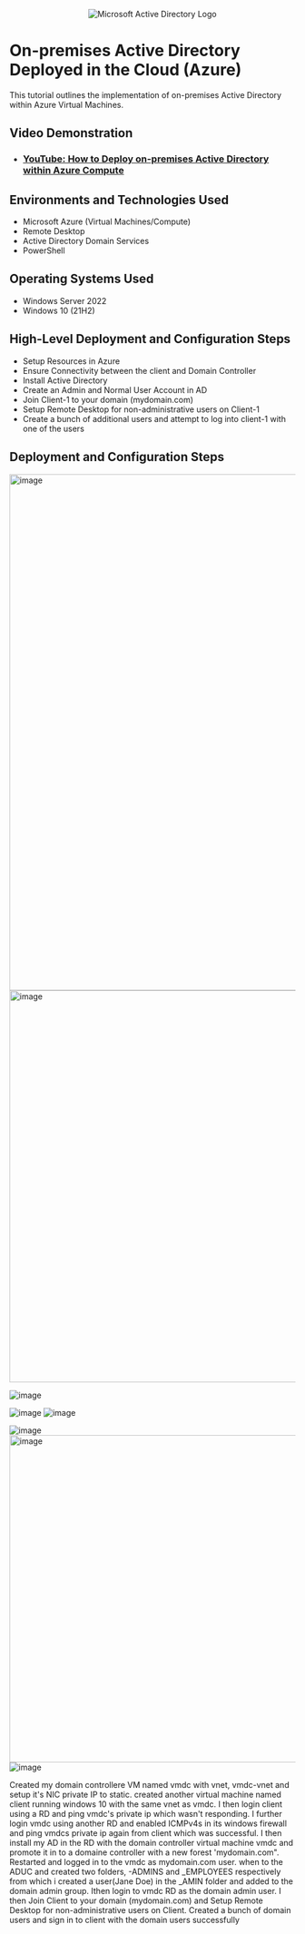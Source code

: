 <p align="center">
<img src="https://i.imgur.com/pU5A58S.png" alt="Microsoft Active Directory Logo"/>
</p>

<h1>On-premises Active Directory Deployed in the Cloud (Azure)</h1>
This tutorial outlines the implementation of on-premises Active Directory within Azure Virtual Machines.<br />


<h2>Video Demonstration</h2>

- ### [YouTube: How to Deploy on-premises Active Directory within Azure Compute](https://www.youtube.com)

<h2>Environments and Technologies Used</h2>

- Microsoft Azure (Virtual Machines/Compute)
- Remote Desktop
- Active Directory Domain Services
- PowerShell

<h2>Operating Systems Used </h2>

- Windows Server 2022
- Windows 10 (21H2)

<h2>High-Level Deployment and Configuration Steps</h2>

- Setup Resources in Azure
- Ensure Connectivity between the client and Domain Controller
- Install Active Directory
- Create an Admin and Normal User Account in AD
- Join Client-1 to your domain (mydomain.com)
- Setup Remote Desktop for non-administrative users on Client-1
- Create a bunch of additional users and attempt to log into client-1 with one of the users

<h2>Deployment and Configuration Steps</h2>

<p>

<img width="910" alt="image" src="https://github.com/Akeresuleman/configure-ad/assets/137787129/dac86b99-10d1-470d-862c-a9ffe22bf20b">

<img width="691" alt="image" src="https://github.com/Akeresuleman/configure-ad/assets/137787129/e56568cb-8af4-4173-b384-f1bc55dd4bf3">

![image](https://github.com/Akeresuleman/configure-ad/assets/137787129/690ac50d-596c-4f3f-aee6-0e2121b8a3db)

![image](https://github.com/Akeresuleman/configure-ad/assets/137787129/125dcce2-c2cd-4c1a-84b5-d348c02ff8e3)
![image](https://github.com/Akeresuleman/configure-ad/assets/137787129/9ce0eb6d-650c-4f6c-b21c-25e6e181f901)

  
![image](https://github.com/Akeresuleman/configure-ad/assets/137787129/84faaa7c-330b-4945-b192-380a108b8936)
<img width="577" alt="image" src="https://github.com/Akeresuleman/configure-ad/assets/137787129/9943a3ad-866e-41f1-9daf-a2550bd4fc9c">
![image](https://github.com/Akeresuleman/configure-ad/assets/137787129/92bdc3a1-7235-4124-94d3-5134ca0fb135)



</p>
<p>
Created my domain controllere VM named vmdc with vnet, vmdc-vnet and setup it's NIC private IP to static. created another virtual machine named client running windows 10 with the same vnet as vmdc. I then login client using a RD and ping vmdc's private ip which wasn't responding. I further login vmdc using another RD and enabled ICMPv4s in its windows firewall and ping vmdcs private ip again from client which was successful.
  I then install my AD in the RD with the domain controller virtual machine vmdc and promote it in to a domaine controller with a new forest 'mydomain.com".
Restarted and logged in to the vmdc as mydomain.com user. when to the ADUC and created two folders, -ADMINS and _EMPLOYEES respectively from which i created a user(Jane Doe) in the _AMIN folder and added to the domain admin group.
  Ithen login to vmdc RD as the domain admin user.
  I then Join Client to your domain (mydomain.com) and Setup Remote Desktop for non-administrative users on Client. Created a bunch of domain users and sign in to client with the domain users successfully
</p>

